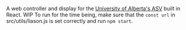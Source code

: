 A web controller and display for the [University of Alberta's ASV](https://github.com/stevand/SailingBoatUofAlberta) built in React.
WIP
To run for the time being, make sure that the `const url` in src/utils/liason.js is set correctly and run `npm start`.
